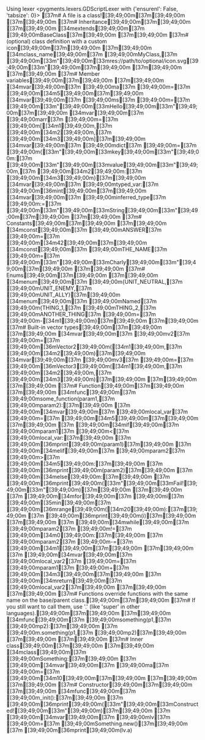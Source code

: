 Using lexer <pygments.lexers.GDScriptLexer with {'ensurenl': False, 'tabsize': 0}>
[37m# A file is a class![39;49;00m[37m[39;49;00m
[37m[39;49;00m
[37m# Inheritance[39;49;00m[37m[39;49;00m
[37m[39;49;00m
[34mextends[39;49;00m[37m [39;49;00mBaseClass[37m[39;49;00m
[37m[39;49;00m
[37m# (optional) class definition with a custom icon[39;49;00m[37m[39;49;00m
[37m[39;49;00m
[34mclass_name[39;49;00m[37m [39;49;00mMyClass,[37m [39;49;00m[33m"[39;49;00m[33mres://path/to/optional/icon.svg[39;49;00m[33m"[39;49;00m[37m[39;49;00m
[37m[39;49;00m
[37m[39;49;00m
[37m# Member variables[39;49;00m[37m[39;49;00m
[37m[39;49;00m
[34mvar[39;49;00m[37m [39;49;00ma[37m [39;49;00m=[37m [39;49;00m[34m5[39;49;00m[37m[39;49;00m
[34mvar[39;49;00m[37m [39;49;00ms[37m [39;49;00m=[37m [39;49;00m[33m"[39;49;00m[33mHello[39;49;00m[33m"[39;49;00m[37m[39;49;00m
[34mvar[39;49;00m[37m [39;49;00marr[37m [39;49;00m=[37m [39;49;00m[[34m1[39;49;00m,[37m [39;49;00m[34m2[39;49;00m,[37m [39;49;00m[34m3[39;49;00m][37m[39;49;00m
[34mvar[39;49;00m[37m [39;49;00mdict[37m [39;49;00m=[37m [39;49;00m{[33m"[39;49;00m[33mkey[39;49;00m[33m"[39;49;00m:[37m [39;49;00m[33m"[39;49;00m[33mvalue[39;49;00m[33m"[39;49;00m,[37m [39;49;00m[34m2[39;49;00m:[37m [39;49;00m[34m3[39;49;00m}[37m[39;49;00m
[34mvar[39;49;00m[37m [39;49;00mtyped_var:[37m [39;49;00m[36mint[39;49;00m[37m[39;49;00m
[34mvar[39;49;00m[37m [39;49;00minferred_type[37m [39;49;00m:=[37m [39;49;00m[33m"[39;49;00m[33mString[39;49;00m[33m"[39;49;00m[37m[39;49;00m
[37m[39;49;00m
[37m# Constants[39;49;00m[37m[39;49;00m
[37m[39;49;00m
[34mconst[39;49;00m[37m [39;49;00mANSWER[37m [39;49;00m=[37m [39;49;00m[34m42[39;49;00m[37m[39;49;00m
[34mconst[39;49;00m[37m [39;49;00mTHE_NAME[37m [39;49;00m=[37m [39;49;00m[33m"[39;49;00m[33mCharly[39;49;00m[33m"[39;49;00m[37m[39;49;00m
[37m[39;49;00m
[37m# Enums[39;49;00m[37m[39;49;00m
[37m[39;49;00m
[34menum[39;49;00m[37m [39;49;00m{UNIT_NEUTRAL,[37m [39;49;00mUNIT_ENEMY,[37m [39;49;00mUNIT_ALLY}[37m[39;49;00m
[34menum[39;49;00m[37m [39;49;00mNamed[37m [39;49;00m{THING_1,[37m [39;49;00mTHING_2,[37m [39;49;00mANOTHER_THING[37m [39;49;00m=[37m [39;49;00m-[34m1[39;49;00m}[37m[39;49;00m
[37m[39;49;00m
[37m# Built-in vector types[39;49;00m[37m[39;49;00m
[37m[39;49;00m
[34mvar[39;49;00m[37m [39;49;00mv2[37m [39;49;00m=[37m [39;49;00m[36mVector2[39;49;00m([34m1[39;49;00m,[37m [39;49;00m[34m2[39;49;00m)[37m[39;49;00m
[34mvar[39;49;00m[37m [39;49;00mv3[37m [39;49;00m=[37m [39;49;00m[36mVector3[39;49;00m([34m1[39;49;00m,[37m [39;49;00m[34m2[39;49;00m,[37m [39;49;00m[34m3[39;49;00m)[37m[39;49;00m
[37m[39;49;00m
[37m[39;49;00m
[37m# Function[39;49;00m[37m[39;49;00m
[37m[39;49;00m
[34mfunc[39;49;00m[37m [39;49;00msome_function(param1,[37m [39;49;00mparam2):[37m[39;49;00m
[37m    [39;49;00m[34mvar[39;49;00m[37m [39;49;00mlocal_var[37m [39;49;00m=[37m [39;49;00m[34m5[39;49;00m[37m[39;49;00m
[37m[39;49;00m
[37m    [39;49;00m[34mif[39;49;00m[37m [39;49;00mparam1[37m [39;49;00m<[37m [39;49;00mlocal_var:[37m[39;49;00m
[37m        [39;49;00m[36mprint[39;49;00m(param1)[37m[39;49;00m
[37m    [39;49;00m[34melif[39;49;00m[37m [39;49;00mparam2[37m [39;49;00m>[37m [39;49;00m[34m5[39;49;00m:[37m[39;49;00m
[37m        [39;49;00m[36mprint[39;49;00m(param2)[37m[39;49;00m
[37m    [39;49;00m[34melse[39;49;00m:[37m[39;49;00m
[37m        [39;49;00m[36mprint[39;49;00m([33m"[39;49;00m[33mFail![39;49;00m[33m"[39;49;00m)[37m[39;49;00m
[37m[39;49;00m
[37m    [39;49;00m[34mfor[39;49;00m[37m [39;49;00mi[37m [39;49;00m[35min[39;49;00m[37m [39;49;00m[36mrange[39;49;00m([34m20[39;49;00m):[37m[39;49;00m
[37m        [39;49;00m[36mprint[39;49;00m(i)[37m[39;49;00m
[37m[39;49;00m
[37m    [39;49;00m[34mwhile[39;49;00m[37m [39;49;00mparam2[37m [39;49;00m!=[37m [39;49;00m[34m0[39;49;00m:[37m[39;49;00m
[37m        [39;49;00mparam2[37m [39;49;00m-=[37m [39;49;00m[34m1[39;49;00m[37m[39;49;00m
[37m[39;49;00m
[37m    [39;49;00m[34mvar[39;49;00m[37m [39;49;00mlocal_var2[37m [39;49;00m=[37m [39;49;00mparam1[37m [39;49;00m+[37m [39;49;00m[34m3[39;49;00m[37m[39;49;00m
[37m    [39;49;00m[34mreturn[39;49;00m[37m [39;49;00mlocal_var2[37m[39;49;00m
[37m[39;49;00m
[37m[39;49;00m
[37m# Functions override functions with the same name on the base/parent class.[39;49;00m[37m[39;49;00m
[37m# If you still want to call them, use '.' (like 'super' in other languages).[39;49;00m[37m[39;49;00m
[37m[39;49;00m
[34mfunc[39;49;00m[37m [39;49;00msomething(p1,[37m [39;49;00mp2):[37m[39;49;00m
[37m    [39;49;00m.something(p1,[37m [39;49;00mp2)[37m[39;49;00m
[37m[39;49;00m
[37m[39;49;00m
[37m# Inner class[39;49;00m[37m[39;49;00m
[37m[39;49;00m
[34mclass[39;49;00m[37m [39;49;00mSomething:[37m[39;49;00m
[37m    [39;49;00m[34mvar[39;49;00m[37m [39;49;00ma[37m [39;49;00m=[37m [39;49;00m[34m10[39;49;00m[37m[39;49;00m
[37m[39;49;00m
[37m[39;49;00m
[37m# Constructor[39;49;00m[37m[39;49;00m
[37m[39;49;00m
[34mfunc[39;49;00m[37m [39;49;00m_init():[37m[39;49;00m
[37m    [39;49;00m[36mprint[39;49;00m([33m"[39;49;00m[33mConstructed![39;49;00m[33m"[39;49;00m)[37m[39;49;00m
[37m    [39;49;00m[34mvar[39;49;00m[37m [39;49;00mlv[37m [39;49;00m=[37m [39;49;00mSomething.new()[37m[39;49;00m
[37m    [39;49;00m[36mprint[39;49;00m(lv.a)
